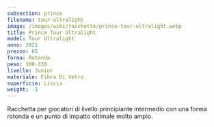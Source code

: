 ```yaml
---
subsection: prince
filename: tour-ultralight
image: /images/wiki/racchette/prince-tour-ultralight.webp
title: Prince Tour Ultralight
model: Tour Ultralight
anno: 2021
prezzo: 65
forma: Rotonda
peso: 300-330
livello: Junior
materiale: Fibra Di Vetro
superficie: Liscia
weight: -1
---
```

Racchetta per giocatori di livello principiante intermedio con una forma rotonda e un punto di impatto ottimale molto ampio.